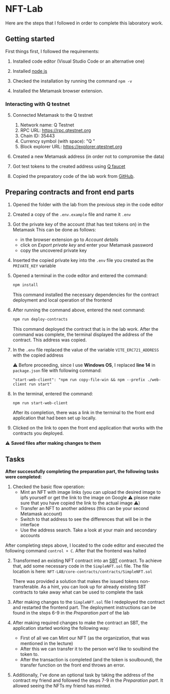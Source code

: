 # NFT-Lab

Here are the steps that I followed in order to complete this laboratory work.

## Getting started

First things first, I followed the requirements:

1. Installed code editor (Visual Studio Code or an alternative one)

2. Installed [node js](https://nodejs.org/en)

3. Checked the installation by running the command `npm -v`

4. Installed the Metamask browser extension.

### Interacting with Q testnet

5. Connected Metamask to the Q testnet
   1. Network name: Q Testnet
   2. RPC URL: https://rpc.qtestnet.org
   3. Chain ID: 35443
   4. Currency symbol (with space): "Q "
   5. Block explorer URL: https://explorer.qtestnet.org

6. Created a new Metamask address (in order not to compromise the data)

7. Got test tokens to the created address using [Q faucet](https://faucet.qtestnet.org/)

8. Copied the preparatory code of the lab work from [GitHub](https://github.com/Q-Laboratory/nft-lab).

## Preparing contracts and front end parts

1. Opened the folder with the lab from the previous step in the code editor

2. Created a copy of the `.env.example` file and name it `.env`

3. Got the private key of the account (that has test tokens on) in the Metamask
This can be done as follows: 
    * in the browser extension go to _Account details_
    * click on _Export private key_ and enter your Metamask password
    * copy the uncovered private key

4. Inserted the copied private key into the `.env` file you created as the `PRIVATE_KEY` variable

5. Opened a terminal in the code editor and entered the command: 
    ```bash
    npm install
    ``` 
    This command installed the necessary dependencies for the contract deployment and local operation of the frontend

6. After running the command above, entered the next command:
    ```bash
    npm run deploy-contracts
    ```
    This command deployed the contract that is in the lab work. After the command was complete, the terminal displayed the address of the contract. This address was copied.

7. In the `.env` file replaced the value of the variable `VITE_ERC721_ADDRESS` with the copied address

    :warning: Before proceeding, since I use **Windows OS**, I replaced **line 14** in `package.json` file with following command:

    ```
    "start-web-client": "npm run copy-file-win && npm --prefix ./web-client run start"
    ```

8. In the terminal, entered the command:
    ```bash
    npm run start-web-client
    ```
    After its completion, there was a link in the terminal to the front end application that had been set up locally.

9. Clicked on the link to open the front end application that works with the contracts you deployed.

:warning: **Saved files after making changes to them**

## Tasks

**After successfully completing the preparation part, the following tasks were completed:**

1. Checked the basic flow operation:
    * Mint an NFT with image links (you can upload the desired image to ipfs yourself or get the link to the image on Google :warning: please make sure that you have copied the link to the actual image :warning:)
    * Transfer an NFT to another address (this can be your second Metamask account)
    * Switch to that address to see the differences that will be in the interface
    * Use the address search. Take a look at your main and secondary accounts

After completing steps above, I located to the code editor and executed the following command `control + C`. After that the frontend was halted

2. Transformed an existing NFT contract into an [SBT](https://vitalik.ca/general/2022/01/26/soulbound.html) contract. To achieve that, add some necessary code in the `SimpleNFT.sol` file. The file location is here: `NFT-LAB/core-contracts/contracts/SimpleNFT.sol`
 
   There was provided a solution that makes the issued tokens non-transferable. As a hint, you can look up for already existing SBT contracts to take away what can be used to complete the task

3. After making changes to the `SimpleNFT.sol` file I redeployed the contract and restarted the frontend part. The deployment instructions can be found in the steps 6-9 in the _Preparation part_ of the lab

4. After making required changes to make the contract an SBT, the application started working the following way: 
    - First of all we can Mint our NFT (as the organization, that was mentioned in the lecture)
    - After this we can transfer it to the person we'd like to soulbind the token to.
    - After the transaction is completed (and the token is soulbound), the transfer function on the front end throws an error. 

5. Additionally, I've done an optional task by taking the address of the contract my friend and followed the steps 7-9 in the _Preparation part_. It allowed seeing the NFTs my friend has minted.

